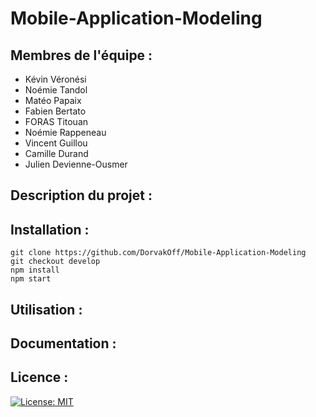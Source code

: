 # Mobile-Application-Modeling

## Membres de l'équipe :
- Kévin Véronési
- Noémie Tandol
- Matéo Papaix
- Fabien Bertato
- FORAS Titouan
- Noémie Rappeneau
- Vincent Guillou
- Camille Durand
- Julien Devienne-Ousmer

## Description du projet :

## Installation :

``` shell
git clone https://github.com/DorvakOff/Mobile-Application-Modeling
git checkout develop
npm install
npm start
```
## Utilisation :

## Documentation :

## Licence :

[![License: MIT](https://img.shields.io/badge/License-MIT-yellow.svg)](https://opensource.org/licenses/MIT)

